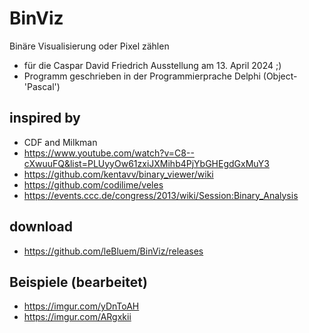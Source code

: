 # BinViz
Binäre Visualisierung oder Pixel zählen
 - für die Caspar David Friedrich Ausstellung am 13. April 2024 ;)
 - Programm geschrieben in der Programmierprache Delphi (Object-'Pascal')

## inspired by 
 - CDF and Milkman
 - https://www.youtube.com/watch?v=C8--cXwuuFQ&list=PLUyyOw61zxiJXMihb4PjYbGHEgdGxMuY3
 - https://github.com/kentavv/binary_viewer/wiki
 - https://github.com/codilime/veles
 - https://events.ccc.de/congress/2013/wiki/Session:Binary_Analysis

## download
 - https://github.com/leBluem/BinViz/releases

## Beispiele (bearbeitet)
 - https://imgur.com/yDnToAH
 - https://imgur.com/ARgxkii
